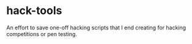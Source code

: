 hack-tools
==========

An effort to save one-off hacking scripts that I end creating for hacking competitions or pen testing.
